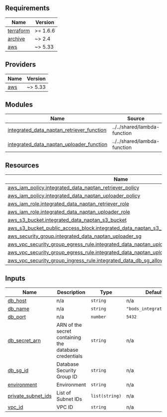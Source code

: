<!-- BEGIN_AUTOMATED_TF_DOCS_BLOCK -->
## Requirements

| Name | Version |
|------|---------|
| <a name="requirement_terraform"></a> [terraform](#requirement\_terraform) | >= 1.6.6 |
| <a name="requirement_archive"></a> [archive](#requirement\_archive) | ~> 2.4 |
| <a name="requirement_aws"></a> [aws](#requirement\_aws) | ~> 5.33 |

## Providers

| Name | Version |
|------|---------|
| <a name="provider_aws"></a> [aws](#provider\_aws) | ~> 5.33 |

## Modules

| Name | Source | Version |
|------|--------|---------|
| <a name="module_integrated_data_naptan_retriever_function"></a> [integrated\_data\_naptan\_retriever\_function](#module\_integrated\_data\_naptan\_retriever\_function) | ../../shared/lambda-function | n/a |
| <a name="module_integrated_data_naptan_uploader_function"></a> [integrated\_data\_naptan\_uploader\_function](#module\_integrated\_data\_naptan\_uploader\_function) | ../../shared/lambda-function | n/a |

## Resources

| Name | Type |
|------|------|
| [aws_iam_policy.integrated_data_naptan_retriever_policy](https://registry.terraform.io/providers/hashicorp/aws/latest/docs/resources/iam_policy) | resource |
| [aws_iam_policy.integrated_data_naptan_uploader_policy](https://registry.terraform.io/providers/hashicorp/aws/latest/docs/resources/iam_policy) | resource |
| [aws_iam_role.integrated_data_naptan_retriever_role](https://registry.terraform.io/providers/hashicorp/aws/latest/docs/resources/iam_role) | resource |
| [aws_iam_role.integrated_data_naptan_uploader_role](https://registry.terraform.io/providers/hashicorp/aws/latest/docs/resources/iam_role) | resource |
| [aws_s3_bucket.integrated_data_naptan_s3_bucket](https://registry.terraform.io/providers/hashicorp/aws/latest/docs/resources/s3_bucket) | resource |
| [aws_s3_bucket_public_access_block.integrated_data_naptan_s3_bucket_block_public](https://registry.terraform.io/providers/hashicorp/aws/latest/docs/resources/s3_bucket_public_access_block) | resource |
| [aws_security_group.integrated_data_naptan_uploader_sg](https://registry.terraform.io/providers/hashicorp/aws/latest/docs/resources/security_group) | resource |
| [aws_vpc_security_group_egress_rule.integrated_data_naptan_uploader_sg_allow_all_egress_ipv4](https://registry.terraform.io/providers/hashicorp/aws/latest/docs/resources/vpc_security_group_egress_rule) | resource |
| [aws_vpc_security_group_egress_rule.integrated_data_naptan_uploader_sg_allow_all_egress_ipv6](https://registry.terraform.io/providers/hashicorp/aws/latest/docs/resources/vpc_security_group_egress_rule) | resource |
| [aws_vpc_security_group_ingress_rule.integrated_data_db_sg_allow_lambda_ingress](https://registry.terraform.io/providers/hashicorp/aws/latest/docs/resources/vpc_security_group_ingress_rule) | resource |

## Inputs

| Name | Description | Type | Default | Required |
|------|-------------|------|---------|:--------:|
| <a name="input_db_host"></a> [db\_host](#input\_db\_host) | n/a | `string` | n/a | yes |
| <a name="input_db_name"></a> [db\_name](#input\_db\_name) | n/a | `string` | `"bods_integrated_data"` | no |
| <a name="input_db_port"></a> [db\_port](#input\_db\_port) | n/a | `number` | `5432` | no |
| <a name="input_db_secret_arn"></a> [db\_secret\_arn](#input\_db\_secret\_arn) | ARN of the secret containing the database credentials | `string` | n/a | yes |
| <a name="input_db_sg_id"></a> [db\_sg\_id](#input\_db\_sg\_id) | Database Security Group ID | `string` | n/a | yes |
| <a name="input_environment"></a> [environment](#input\_environment) | Environment | `string` | n/a | yes |
| <a name="input_private_subnet_ids"></a> [private\_subnet\_ids](#input\_private\_subnet\_ids) | List of Subnet IDs | `list(string)` | n/a | yes |
| <a name="input_vpc_id"></a> [vpc\_id](#input\_vpc\_id) | VPC ID | `string` | n/a | yes |
<!-- END_AUTOMATED_TF_DOCS_BLOCK -->